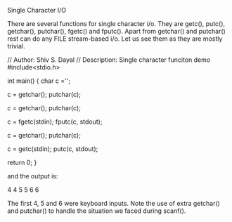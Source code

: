 Single Character I/O

There are several functions for single character i/o. They are getc(), putc(), getchar(), putchar(), fgetc() and fputc(). Apart from getchar() and putchar() rest can do any FILE stream-based i/o. Let us see them as they are mostly trivial.

// Author: Shiv S. Dayal
// Description: Single character funciton demo
#include<stdio.h>

int main()
{
  char c ='';

  c = getchar();
  putchar(c);

  c = getchar();
  putchar(c);

  c = fgetc(stdin);
  fputc(c, stdout);

  c = getchar();
  putchar(c);

  c = getc(stdin);
  putc(c, stdout);

  return 0;
}

and the output is:

4
4
5
5
6
6

The first 4, 5 and 6 were keyboard inputs. Note the use of extra getchar() and putchar() to handle the situation we faced during scanf().

